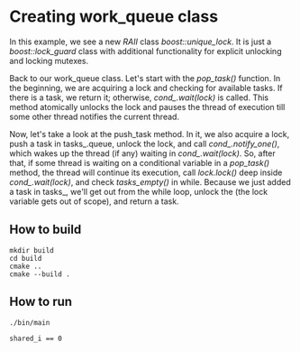 # Creating work_queue class

In this example, we see a new *RAII* class *boost::unique_lock*. It is just a *boost::lock_guard* class with additional functionality for explicit unlocking and locking mutexes.

Back to our work_queue class. Let's start with the *pop_task()* function. In the beginning, we are acquiring a lock and checking for available tasks. If there is a task, we return it; otherwise, *cond_.wait(lock)* is called. This method atomically unlocks the lock and pauses the thread of execution till some other thread notifies the current thread.

Now, let's take a look at the push_task method. In it, we also acquire a lock, push a task in tasks_.queue, unlock the lock, and call *cond_.notify_one()*, which wakes up the thread (if any) waiting in *cond_.wait(lock)*. So, after that, if some thread is waiting on a conditional variable in a *pop_task()* method, the thread will continue its execution, call *lock.lock()* deep inside *cond_.wait(lock)*, and check *tasks_empty()* in while. Because we just added a task in tasks_, we'll get out from the while loop, unlock the <mutex> (the lock variable gets out of scope), and return a task.

## How to build
```
mkdir build
cd build
cmake ..
cmake --build .
```

## How to run
```
./bin/main

shared_i == 0

```
